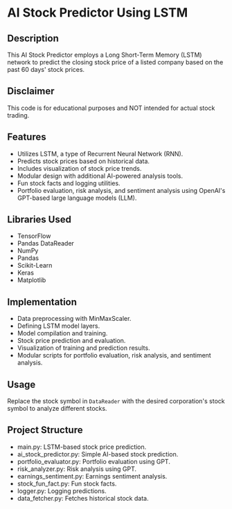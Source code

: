 # AI Stock Predictor Using LSTM

## Description
This AI Stock Predictor employs a Long Short-Term Memory (LSTM) network to predict the closing stock price of a listed company based on the past 60 days' stock prices. 

## Disclaimer
This code is for educational purposes and NOT intended for actual stock trading.

## Features
- Utilizes LSTM, a type of Recurrent Neural Network (RNN).
- Predicts stock prices based on historical data.
- Includes visualization of stock price trends.
- Modular design with additional AI-powered analysis tools.
- Fun stock facts and logging utilities.
- Portfolio evaluation, risk analysis, and sentiment analysis using OpenAI's GPT-based large language models (LLM).


## Libraries Used
- TensorFlow
- Pandas DataReader
- NumPy
- Pandas
- Scikit-Learn
- Keras
- Matplotlib

## Implementation
- Data preprocessing with MinMaxScaler.
- Defining LSTM model layers.
- Model compilation and training.
- Stock price prediction and evaluation.
- Visualization of training and prediction results.
- Modular scripts for portfolio evaluation, risk analysis, and sentiment analysis.

## Usage
Replace the stock symbol in `DataReader` with the desired corporation's stock symbol to analyze different stocks.

## Project Structure
- main.py: LSTM-based stock price prediction.
- ai_stock_predictor.py: Simple AI-based stock prediction.
- portfolio_evaluator.py: Portfolio evaluation using GPT.
- risk_analyzer.py: Risk analysis using GPT.
- earnings_sentiment.py: Earnings sentiment analysis.
- stock_fun_fact.py: Fun stock facts.
- logger.py: Logging predictions.
- data_fetcher.py: Fetches historical stock data.